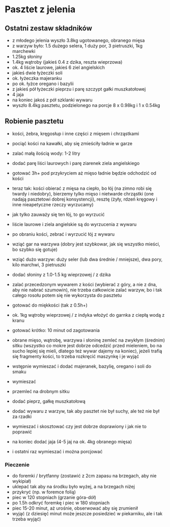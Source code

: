 # Pasztet z jelenia
## Ostatni zestaw składników
- z młodego jelenia wyszło 3.8kg ugotowanego, obranego mięsa
- z warzyw było: 1.5 dużego selera, 1 duży por, 3 pietruszki, 1kg marchewki
- 1.25kg słoniny
- 1.4kg wątroby (jakieś 0.4 z dzika, reszta wieprzowa)
- ok. 4 liście laurowe, jakieś 6 ziel angielskich
- jakieś dwie łyżeczki soli
- ok. łyżeczka majeranku
- po ok. łyżce oregano i bazylii
- z jakieś pół łyżeczki pieprzu i parę szczypt gałki muszkatołowej
- 4 jaja
- na koniec jakoś z pół szklanki wywaru
- wyszło 8.4kg pasztetu, podzielonego na porcje 8 x 0.98kg i 1 x 0.54kg

## Robienie pasztetu
- kości, żebra, kręgosłup i inne części z mięsem i chrząstkami
- pociąć kości na kawałki, aby się zmieściły ładnie w garze
- zalać małą ilością wody: 1-2 litry
- dodać parę liści laurowych i parę ziarenek ziela angielskiego
- gotować 3h+ pod przykryciem aż mięso ładnie będzie odchodzić od kości

- teraz tak: kości obierać z mięsa na ciepło, bo łój (na zimno robi się twardy i niedobry), bierzemy tylko mięso i nietwarde chrząstki (one nadają pasztetowi dobrej konsystencji), resztę (żyły, rdzeń kręgowy i inne nieapetyczne rzeczy wyrzucamy)
- jak tylko zauważy się ten łój, to go wyrzucić
- liście laurowe i ziela angielskie są do wyrzucenia z wywaru
- po obraniu kości, zebrać i wyrzucić łój z wywaru

- wziąć gar na warzywa (dobry jest szybkowar, jak się wszystko mieści, bo szybko się gotuje)
- wziąć dużo warzyw: duży seler (lub dwa średnie / mniejsze), dwa pory, kilo marchwi, 3 pietruszki
- dodać słoniny z 1.0-1.5 kg wieprzowej / z dzika
- zalać przecedzonym wywarem z kości (wybierać z góry, a nie z dna, aby nie nabrać szumowin), nie trzeba całkowicie zalać warzyw, bo i tak całego rosołu potem się nie wykorzysta do pasztetu
- gotować do miękkości (tak z 0.5h+)

- ok. 1kg wątroby wieprzowej / z indyka włożyć do garnka z ciepłą wodą z kranu
- gotować krótko: 10 minut od zagotowania

- obrane mięso, wątrobę, warzywa i słoninę zemleć na zwykłym (średnim) sitku (wszystko co mokre jest dobrze odcedzić przed mieleniem, bo na sucho lepiej się mieli, dlatego też wywar dajemy na koniec),
  jeżeli trafią się fragmenty kości, to trzeba rozkręcić maszynkę i je wyjąć
- wstępnie wymieszać i dodać majeranek, bazylię, oregano i soli do smaku
- wymieszać

- przemleć na drobnym sitku
- dodać pieprz, gałkę muszkatołową
- dodać wywaru z warzyw, tak aby pasztet nie był suchy, ale też nie był za rzadki
- wymieszać i skosztować czy jest dobrze doprawiony i jak nie to poprawić
- na koniec dodać jaja (4-5 jaj na ok. 4kg obranego mięsa)
- i ostatni raz wymieszać i można porcjować

### Pieczenie
- do foremki / brytfanny (zostawić z 2cm zapasu na brzegach, aby nie wykipiał)
- uklepać tak aby na środku było wyżej, a na brzegach niżej
- przykryć (np. w foremce folią)
- piec w 120 stopniach (grzanie góra-dół)
- po 1.5h odkryć foremkę i piec w 180 stopniach
- piec 15-20 minut, aż urośnie, obserwować aby się zrumienił
- wyjąć (z dziesięć minut może jeszcze posiedzieć w piekarniku, ale i tak trzeba wyjąć) 
